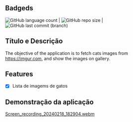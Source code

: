 ## Badgeds
![GitHub language count](https://img.shields.io/github/languages/count/clopesbraga/ImgurCatsGallery) |  ![GitHub repo size](https://img.shields.io/github/repo-size/clopesbraga/ImgurCatsGallery) |  ![GitHub last commit (branch)](https://img.shields.io/github/last-commit/clopesbraga/ImgurCatsGallery/master)


## Título e Descrição

The objective of the application is to fetch cats images from https://imgur.com, and show the
images on gallery.

## Features

- [x] Lista de imagems de gatos

## Demonstração da aplicação


[Screen_recording_20240218_182904.webm](https://github.com/clopesbraga/ImgurCatsGallery/assets/58059669/da4ac7f4-4b43-4d4c-b403-83058e8904a3)
